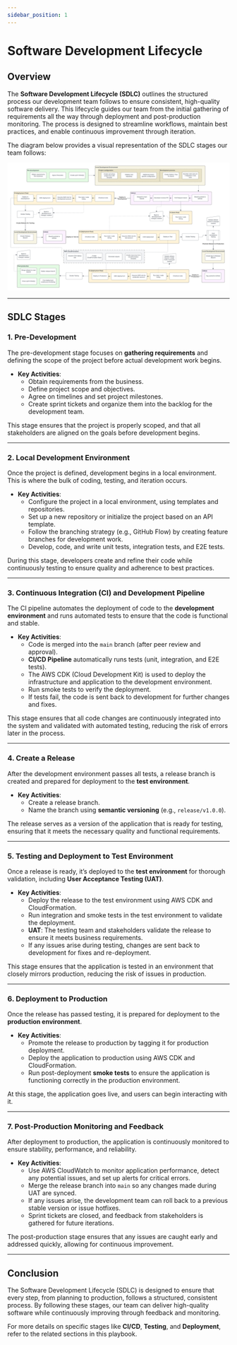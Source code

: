 ```yaml
---
sidebar_position: 1
---
```


# Software Development Lifecycle

## Overview

The **Software Development Lifecycle (SDLC)** outlines the structured process our development team follows to ensure consistent, high-quality software delivery. This lifecycle guides our team from the initial gathering of requirements all the way through deployment and post-production monitoring. The process is designed to streamline workflows, maintain best practices, and enable continuous improvement through iteration.

The diagram below provides a visual representation of the SDLC stages our team follows:

![Software Development Lifecycle](./img/software-development-lifecycle.png)

---

## SDLC Stages

### 1. Pre-Development

The pre-development stage focuses on **gathering requirements** and defining the scope of the project before actual development work begins.

- **Key Activities**:
  - Obtain requirements from the business.
  - Define project scope and objectives.
  - Agree on timelines and set project milestones.
  - Create sprint tickets and organize them into the backlog for the development team.

This stage ensures that the project is properly scoped, and that all stakeholders are aligned on the goals before development begins.

---

### 2. Local Development Environment

Once the project is defined, development begins in a local environment. This is where the bulk of coding, testing, and iteration occurs.

- **Key Activities**:
  - Configure the project in a local environment, using templates and repositories.
  - Set up a new repository or initialize the project based on an API template.
  - Follow the branching strategy (e.g., GitHub Flow) by creating feature branches for development work.
  - Develop, code, and write unit tests, integration tests, and E2E tests.

During this stage, developers create and refine their code while continuously testing to ensure quality and adherence to best practices.

---

### 3. Continuous Integration (CI) and Development Pipeline

The CI pipeline automates the deployment of code to the **development environment** and runs automated tests to ensure that the code is functional and stable.

- **Key Activities**:
  - Code is merged into the `main` branch (after peer review and approval).
  - **CI/CD Pipeline** automatically runs tests (unit, integration, and E2E tests).
  - The AWS CDK (Cloud Development Kit) is used to deploy the infrastructure and application to the development environment.
  - Run smoke tests to verify the deployment.
  - If tests fail, the code is sent back to development for further changes and fixes.

This stage ensures that all code changes are continuously integrated into the system and validated with automated testing, reducing the risk of errors later in the process.

---

### 4. Create a Release

After the development environment passes all tests, a release branch is created and prepared for deployment to the **test environment**.

- **Key Activities**:
  - Create a release branch.
  - Name the branch using **semantic versioning** (e.g., `release/v1.0.0`).

The release serves as a version of the application that is ready for testing, ensuring that it meets the necessary quality and functional requirements.

---

### 5. Testing and Deployment to Test Environment

Once a release is ready, it’s deployed to the **test environment** for thorough validation, including **User Acceptance Testing (UAT)**.

- **Key Activities**:
  - Deploy the release to the test environment using AWS CDK and CloudFormation.
  - Run integration and smoke tests in the test environment to validate the deployment.
  - **UAT**: The testing team and stakeholders validate the release to ensure it meets business requirements.
  - If any issues arise during testing, changes are sent back to development for fixes and re-deployment.

This stage ensures that the application is tested in an environment that closely mirrors production, reducing the risk of issues in production.

---

### 6. Deployment to Production

Once the release has passed testing, it is prepared for deployment to the **production environment**.

- **Key Activities**:
  - Promote the release to production by tagging it for production deployment.
  - Deploy the application to production using AWS CDK and CloudFormation.
  - Run post-deployment **smoke tests** to ensure the application is functioning correctly in the production environment.

At this stage, the application goes live, and users can begin interacting with it.

---

### 7. Post-Production Monitoring and Feedback

After deployment to production, the application is continuously monitored to ensure stability, performance, and reliability.

- **Key Activities**:
  - Use AWS CloudWatch to monitor application performance, detect any potential issues, and set up alerts for critical errors.
  - Merge the release branch into `main` so any changes made during UAT are synced.
  - If any issues arise, the development team can roll back to a previous stable version or issue hotfixes.
  - Sprint tickets are closed, and feedback from stakeholders is gathered for future iterations.

The post-production stage ensures that any issues are caught early and addressed quickly, allowing for continuous improvement.

---

## Conclusion

The Software Development Lifecycle (SDLC) is designed to ensure that every step, from planning to production, follows a structured, consistent process. By following these stages, our team can deliver high-quality software while continuously improving through feedback and monitoring.

For more details on specific stages like **CI/CD**, **Testing**, and **Deployment**, refer to the related sections in this playbook.
